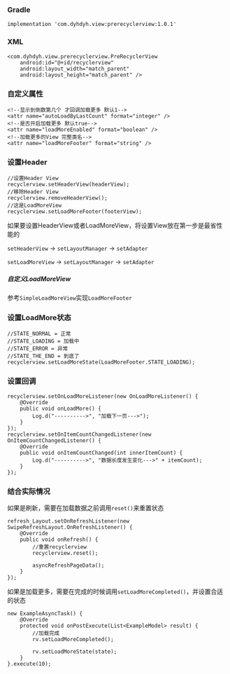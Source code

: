 ### Gradle
```
implementation 'com.dyhdyh.view:prerecyclerview:1.0.1'
```

### XML
```
<com.dyhdyh.view.prerecyclerview.PreRecyclerView
    android:id="@+id/recyclerview"
    android:layout_width="match_parent"
    android:layout_height="match_parent" />
```

### 自定义属性
```
<!--显示到倒数第几个 才回调加载更多 默认1-->
<attr name="autoLoadByLastCount" format="integer" />
<!--是否开启加载更多 默认true-->
<attr name="loadMoreEnabled" format="boolean" />
<!--加载更多的View 完整类名-->
<attr name="loadMoreFooter" format="string" />
```

### 设置Header
```
//设置Header View
recyclerview.setHeaderView(headerView);
//移除Header View
recyclerview.removeHeaderView();
//这是LoadMoreView
recyclerview.setLoadMoreFooter(footerView);
```
如果要设置HeaderView或者LoadMoreView，将设置View放在第一步是最省性能的

`setHeaderView` -> `setLayoutManager` -> `setAdapter`

`setLoadMoreView` -> `setLayoutManager` -> `setAdapter`

##### 自定义LoadMoreView
参考`SimpleLoadMoreView`实现`LoadMoreFooter`


### 设置LoadMore状态
```
//STATE_NORMAL = 正常
//STATE_LOADING = 加载中
//STATE_ERROR = 异常
//STATE_THE_END = 到底了
recyclerview.setLoadMoreState(LoadMoreFooter.STATE_LOADING);
```

### 设置回调
```
recyclerview.setOnLoadMoreListener(new OnLoadMoreListener() {
    @Override
    public void onLoadMore() {
        Log.d("---------->", "加载下一页--->");
    }
});
recyclerview.setOnItemCountChangedListener(new OnItemCountChangedListener() {
    @Override
    public void onItemCountChanged(int innerItemCount) {
        Log.d("---------->", "数据长度发生变化--->" + itemCount);
    }
});
```


### 结合实际情况
如果是刷新，需要在加载数据之前调用`reset()`来重置状态

```
refresh_Layout.setOnRefreshListener(new SwipeRefreshLayout.OnRefreshListener() {
    @Override
    public void onRefresh() {
        //重置recyclerview
        recyclerview.reset();
        
        asyncRefreshPageData();
    }
});
```

如果是加载更多，需要在完成的时候调用`setLoadMoreCompleted()`，并设置合适的状态

```
new ExampleAsyncTask() {
    @Override
    protected void onPostExecute(List<ExampleModel> result) {
        //加载完成
        rv.setLoadMoreCompleted();
        
        rv.setLoadMoreState(state);
    }
}.execute(10);
```
